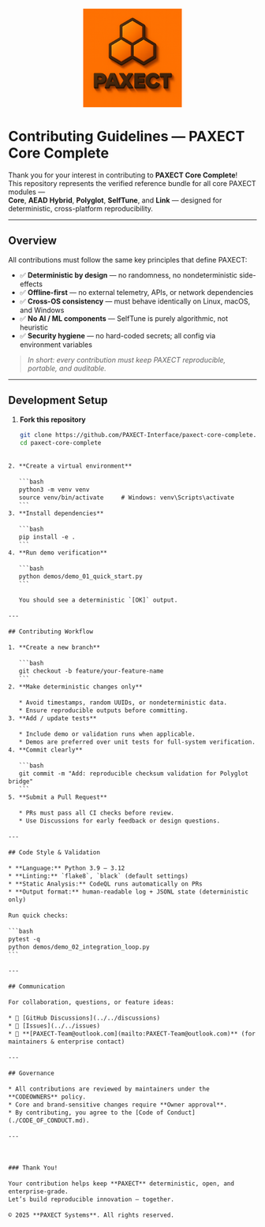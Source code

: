 


<p align="center">
  <img src="docs/ChatGPT%20Image%202%20okt%202025,%2022_22_22.png" alt="PAXECT logo" width="200"/>
</p>




# Contributing Guidelines — PAXECT Core Complete

Thank you for your interest in contributing to **PAXECT Core Complete**!  
This repository represents the verified reference bundle for all core PAXECT modules —  
**Core**, **AEAD Hybrid**, **Polyglot**, **SelfTune**, and **Link** — designed for deterministic, cross-platform reproducibility.

---

##  Overview

All contributions must follow the same key principles that define PAXECT:

- ✅ **Deterministic by design** — no randomness, no nondeterministic side-effects  
- ✅ **Offline-first** — no external telemetry, APIs, or network dependencies  
- ✅ **Cross-OS consistency** — must behave identically on Linux, macOS, and Windows  
- ✅ **No AI / ML components** — SelfTune is purely algorithmic, not heuristic  
- ✅ **Security hygiene** — no hard-coded secrets; all config via environment variables  

> _In short: every contribution must keep PAXECT reproducible, portable, and auditable._

---

##  Development Setup

1. **Fork this repository**
   ```bash
   git clone https://github.com/PAXECT-Interface/paxect-core-complete.git
   cd paxect-core-complete
````

2. **Create a virtual environment**

   ```bash
   python3 -m venv venv
   source venv/bin/activate     # Windows: venv\Scripts\activate
   ```
3. **Install dependencies**

   ```bash
   pip install -e .
   ```
4. **Run demo verification**

   ```bash
   python demos/demo_01_quick_start.py
   ```

   You should see a deterministic `[OK]` output.

---

## Contributing Workflow

1. **Create a new branch**

   ```bash
   git checkout -b feature/your-feature-name
   ```
2. **Make deterministic changes only**

   * Avoid timestamps, random UUIDs, or nondeterministic data.
   * Ensure reproducible outputs before committing.
3. **Add / update tests**

   * Include demo or validation runs when applicable.
   * Demos are preferred over unit tests for full-system verification.
4. **Commit clearly**

   ```bash
   git commit -m "Add: reproducible checksum validation for Polyglot bridge"
   ```
5. **Submit a Pull Request**

   * PRs must pass all CI checks before review.
   * Use Discussions for early feedback or design questions.

---

## Code Style & Validation

* **Language:** Python 3.9 – 3.12
* **Linting:** `flake8`, `black` (default settings)
* **Static Analysis:** CodeQL runs automatically on PRs
* **Output format:** human-readable log + JSONL state (deterministic only)

Run quick checks:

```bash
pytest -q
python demos/demo_02_integration_loop.py
```

---

## Communication

For collaboration, questions, or feature ideas:

* 💬 [GitHub Discussions](../../discussions)
* 🐛 [Issues](../../issues)
* 📧 **[PAXECT-Team@outlook.com](mailto:PAXECT-Team@outlook.com)** (for maintainers & enterprise contact)

---

## Governance

* All contributions are reviewed by maintainers under the **CODEOWNERS** policy.
* Core and brand-sensitive changes require **Owner approval**.
* By contributing, you agree to the [Code of Conduct](./CODE_OF_CONDUCT.md).

---



### Thank You!

Your contribution helps keep **PAXECT** deterministic, open, and enterprise-grade.
Let’s build reproducible innovation — together.

© 2025 **PAXECT Systems**. All rights reserved.























